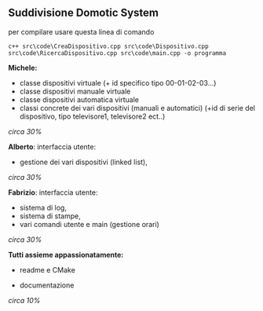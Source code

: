 

## Suddivisione Domotic System

per compilare usare questa linea di comando
  ```
  c++ src\code\CreaDispositivo.cpp src\code\Dispositivo.cpp src\code\RicercaDispositivo.cpp src\code\main.cpp -o programma
  ```


**Michele:**

 - classe dispositivi virtuale (+ id specifico tipo 00-01-02-03...)
 - classe dispositivi manuale virtuale
 - classe dispositivi automatica virtuale
 - classi concrete dei vari dispositivi (manuali e automatici) (+id di
   serie del dispositivo, tipo televisore1, televisore2 ect..)

*circa 30%*

**Alberto**:
interfaccia utente:
 - gestione dei vari dispositivi (linked list),

*circa 30%*

**Fabrizio**:
interfaccia utente: 

 - sistema di log,
 - sistema di stampe,
 - vari comandi utente e main (gestione orari)

*circa 30%*

**Tutti assieme appassionatamente:**

 - readme e CMake

 - documentazione

*circa 10%*

